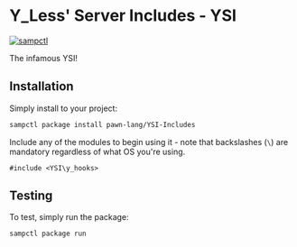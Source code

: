 # Y_Less' Server Includes - YSI

[![sampctl](https://shields.southcla.ws/badge/sampctl-YSI--Includes-2f2f2f.svg?style=for-the-badge)](https://github.com/pawn-lang/YSI-Includes)

The infamous YSI!

## Installation

Simply install to your project:

```bash
sampctl package install pawn-lang/YSI-Includes
```

Include any of the modules to begin using it - note that backslashes (`\`) are
mandatory regardless of what OS you're using.

```pawn
#include <YSI\y_hooks>
```

## Testing

To test, simply run the package:

```bash
sampctl package run
```
